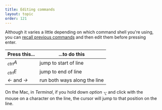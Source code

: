 ```yaml
---
title: Editing commands
layout: topic
order: 121
---
```


Although it varies a little depending on which command shell you're using, you
can [recall previous commands]({{site.baseurl}}/command-line/previous-command)
and then edit them before pressing enter.

| Press this... | ...to do this                  |
|---------------|--------------------------------|
| <span class="key"><em><sub>ctrl</sub></em></span><span class="key"><em>A</em></span> | jump to start of line |
| <span class="key"><em><sub>ctrl</sub></em></span><span class="key"><em>E</em></span>| jump to end of line    |
| <span class="key"><em>←</em></span> and <span class="key"><em>→</em></span> | run both ways along the line   |

On the Mac, in _Terminal_, if you hold down _option_ <span
class="key"><em><sub>⌥</sub></em></span> and click with the mouse on a character on
the line, the cursor will jump to that position on the line.

